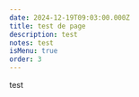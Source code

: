 ```yaml
---
date: 2024-12-19T09:03:00.000Z
title: test de page
description: test
notes: test
isMenu: true
order: 3
---
```

test
